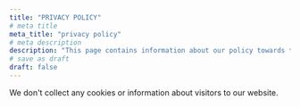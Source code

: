 ```yaml
---
title: "PRIVACY POLICY"
# meta title
meta_title: "privacy policy"
# meta description
description: "This page contains information about our policy towards the privacy of our visitors."
# save as draft
draft: false
---
```


We don't collect any cookies or information about visitors to our website.
